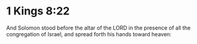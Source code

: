 # 1 Kings 8:22

And Solomon stood before the altar of the LORD in the presence of all the congregation of Israel, and spread forth his hands toward heaven: